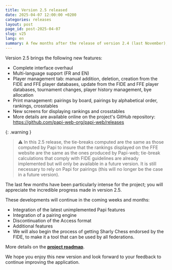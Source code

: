 ```yaml
---
title: Version 2.5 released
date: 2025-04-07 12:00:00 +0200
categories: releases
layout: post
page_id: post-2025-04-07
slug: v25
lang: en
summary: A few months after the release of version 2.4 (last November), we are pleased to announce version 2.5 of Papi-web.
---
```


Version 2.5 brings the following new features:

* Complete interface overhaul
* Multi-language support (FR and EN)
* Player management tab: manual addition, deletion, creation from the FIDE and FFE player databases, update from the FIDE and FFE player databases, tournament changes, player history management, bye allocation
* Print management: pairings by board, pairings by alphabetical order, rankings, crosstables
* New screens for displaying rankings and crosstables
* More details are available online on the project's GitHub repository: https://github.com/papi-web-org/papi-web/releases

{: .warning }
> ⚠️ In this 2.5 release, the tie-breaks computed are the same as those computed by Papi to insure that the rankings displayed on the FFE website are the same as the ones produced by Papi-web; tie-break calculations that comply with FIDE guidelines are already implemented but will only be available in a future version.
> It is still necessary to rely on Papi for pairings (this will no longer be the case in a future version).

The last few months have been particularly intense for the project; you will appreciate the incredible progress made in version 2.5.

These developments will continue in the coming weeks and months:

* Integration of the latest unimplemented Papi features
* Integration of a pairing engine
* Discontinuation of the Access format
* Additional features
* We will also begin the process of getting Sharly Chess endorsed by the FIDE, to make it a tool that can be used by all federations.

More details on the **[project roadmap](https://github.com/papi-web-org/papi-web/blob/dev/docs/02-roadmap.md)**.

We hope you enjoy this new version and look forward to your feedback to continue improving the application.
